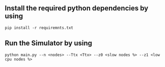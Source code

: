 ## Install the required python dependencies by using
    pip install -r requiremnts.txt

## Run the Simulator by using
    python main.py --n <nodes> --Ttx <Ttx> --z0 <slow nodes %> --z1 <low cpu nodes %>